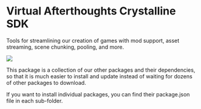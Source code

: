 # Virtual Afterthoughts Crystalline SDK
Tools for streamlining our creation of games with mod support, asset streaming, scene chunking, pooling, and more.

![](https://i.imgur.com/RMZbqbm.png)

This package is a collection of our other packages and their dependencies, so that it is much easier to install and update instead of
waiting for dozens of other packages to download.

If you want to install individual packages, you can find their package.json file in each sub-folder.
